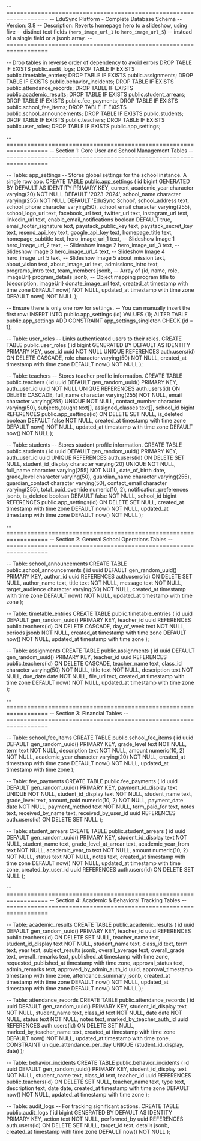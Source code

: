 

-- ==================================================================
-- EduSync Platform - Complete Database Schema
-- Version: 3.8
-- Description: Reverts homepage hero to a slideshow, using five
-- distinct text fields (`hero_image_url_1` to `hero_image_url_5`)
-- instead of a single field or a jsonb array.
-- ==================================================================

-- Drop tables in reverse order of dependency to avoid errors
DROP TABLE IF EXISTS public.audit_logs;
DROP TABLE IF EXISTS public.timetable_entries;
DROP TABLE IF EXISTS public.assignments;
DROP TABLE IF EXISTS public.behavior_incidents;
DROP TABLE IF EXISTS public.attendance_records;
DROP TABLE IF EXISTS public.academic_results;
DROP TABLE IF EXISTS public.student_arrears;
DROP TABLE IF EXISTS public.fee_payments;
DROP TABLE IF EXISTS public.school_fee_items;
DROP TABLE IF EXISTS public.school_announcements;
DROP TABLE IF EXISTS public.students;
DROP TABLE IF EXISTS public.teachers;
DROP TABLE IF EXISTS public.user_roles;
DROP TABLE IF EXISTS public.app_settings;


-- ==================================================================
-- Section 1: Core User and School Management Tables
-- ==================================================================

-- Table: app_settings
-- Stores global settings for the school instance. A single row app.
CREATE TABLE public.app_settings (
    id bigint GENERATED BY DEFAULT AS IDENTITY PRIMARY KEY,
    current_academic_year character varying(20) NOT NULL DEFAULT '2023-2024',
    school_name character varying(255) NOT NULL DEFAULT 'EduSync School',
    school_address text,
    school_phone character varying(50),
    school_email character varying(255),
    school_logo_url text,
    facebook_url text,
    twitter_url text,
    instagram_url text,
    linkedin_url text,
    enable_email_notifications boolean DEFAULT true,
    email_footer_signature text,
    paystack_public_key text,
    paystack_secret_key text,
    resend_api_key text,
    google_api_key text,
    homepage_title text,
    homepage_subtitle text,
    hero_image_url_1 text, -- Slideshow Image 1
    hero_image_url_2 text, -- Slideshow Image 2
    hero_image_url_3 text, -- Slideshow Image 3
    hero_image_url_4 text, -- Slideshow Image 4
    hero_image_url_5 text, -- Slideshow Image 5
    about_mission text,
    about_vision text,
    about_image_url text,
    admissions_intro text,
    programs_intro text,
    team_members jsonb, -- Array of {id, name, role, imageUrl}
    program_details jsonb, -- Object mapping program title to {description, imageUrl}
    donate_image_url text,
    created_at timestamp with time zone DEFAULT now() NOT NULL,
    updated_at timestamp with time zone DEFAULT now() NOT NULL
);

-- Ensure there is only one row for settings.
-- You can manually insert the first row: INSERT INTO public.app_settings (id) VALUES (1);
ALTER TABLE public.app_settings ADD CONSTRAINT app_settings_singleton CHECK (id = 1);


-- Table: user_roles
-- Links authenticated users to their roles.
CREATE TABLE public.user_roles (
    id bigint GENERATED BY DEFAULT AS IDENTITY PRIMARY KEY,
    user_id uuid NOT NULL UNIQUE REFERENCES auth.users(id) ON DELETE CASCADE,
    role character varying(50) NOT NULL,
    created_at timestamp with time zone DEFAULT now() NOT NULL
);

-- Table: teachers
-- Stores teacher profile information.
CREATE TABLE public.teachers (
    id uuid DEFAULT gen_random_uuid() PRIMARY KEY,
    auth_user_id uuid NOT NULL UNIQUE REFERENCES auth.users(id) ON DELETE CASCADE,
    full_name character varying(255) NOT NULL,
    email character varying(255) UNIQUE NOT NULL,
    contact_number character varying(50),
    subjects_taught text[],
    assigned_classes text[],
    school_id bigint REFERENCES public.app_settings(id) ON DELETE SET NULL,
    is_deleted boolean DEFAULT false NOT NULL,
    created_at timestamp with time zone DEFAULT now() NOT NULL,
    updated_at timestamp with time zone DEFAULT now() NOT NULL
);

-- Table: students
-- Stores student profile information.
CREATE TABLE public.students (
    id uuid DEFAULT gen_random_uuid() PRIMARY KEY,
    auth_user_id uuid UNIQUE REFERENCES auth.users(id) ON DELETE SET NULL,
    student_id_display character varying(20) UNIQUE NOT NULL,
    full_name character varying(255) NOT NULL,
    date_of_birth date,
    grade_level character varying(50),
    guardian_name character varying(255),
    guardian_contact character varying(50),
    contact_email character varying(255),
    total_paid_override numeric(10, 2),
    notification_preferences jsonb,
    is_deleted boolean DEFAULT false NOT NULL,
    school_id bigint REFERENCES public.app_settings(id) ON DELETE SET NULL,
    created_at timestamp with time zone DEFAULT now() NOT NULL,
    updated_at timestamp with time zone DEFAULT now() NOT NULL
);

-- ==================================================================
-- Section 2: General School Operations Tables
-- ==================================================================

-- Table: school_announcements
CREATE TABLE public.school_announcements (
    id uuid DEFAULT gen_random_uuid() PRIMARY KEY,
    author_id uuid REFERENCES auth.users(id) ON DELETE SET NULL,
    author_name text,
    title text NOT NULL,
    message text NOT NULL,
    target_audience character varying(50) NOT NULL,
    created_at timestamp with time zone DEFAULT now() NOT NULL,
    updated_at timestamp with time zone
);

-- Table: timetable_entries
CREATE TABLE public.timetable_entries (
    id uuid DEFAULT gen_random_uuid() PRIMARY KEY,
    teacher_id uuid REFERENCES public.teachers(id) ON DELETE CASCADE,
    day_of_week text NOT NULL,
    periods jsonb NOT NULL,
    created_at timestamp with time zone DEFAULT now() NOT NULL,
    updated_at timestamp with time zone
);

-- Table: assignments
CREATE TABLE public.assignments (
    id uuid DEFAULT gen_random_uuid() PRIMARY KEY,
    teacher_id uuid REFERENCES public.teachers(id) ON DELETE CASCADE,
    teacher_name text,
    class_id character varying(50) NOT NULL,
    title text NOT NULL,
    description text NOT NULL,
    due_date date NOT NULL,
    file_url text,
    created_at timestamp with time zone DEFAULT now() NOT NULL,
    updated_at timestamp with time zone
);

-- ==================================================================
-- Section 3: Financial Tables
-- ==================================================================

-- Table: school_fee_items
CREATE TABLE public.school_fee_items (
    id uuid DEFAULT gen_random_uuid() PRIMARY KEY,
    grade_level text NOT NULL,
    term text NOT NULL,
    description text NOT NULL,
    amount numeric(10, 2) NOT NULL,
    academic_year character varying(20) NOT NULL,
    created_at timestamp with time zone DEFAULT now() NOT NULL,
    updated_at timestamp with time zone
);

-- Table: fee_payments
CREATE TABLE public.fee_payments (
    id uuid DEFAULT gen_random_uuid() PRIMARY KEY,
    payment_id_display text UNIQUE NOT NULL,
    student_id_display text NOT NULL,
    student_name text,
    grade_level text,
    amount_paid numeric(10, 2) NOT NULL,
    payment_date date NOT NULL,
    payment_method text NOT NULL,
    term_paid_for text,
    notes text,
    received_by_name text,
    received_by_user_id uuid REFERENCES auth.users(id) ON DELETE SET NULL
);

-- Table: student_arrears
CREATE TABLE public.student_arrears (
    id uuid DEFAULT gen_random_uuid() PRIMARY KEY,
    student_id_display text NOT NULL,
    student_name text,
    grade_level_at_arrear text,
    academic_year_from text NOT NULL,
    academic_year_to text NOT NULL,
    amount numeric(10, 2) NOT NULL,
    status text NOT NULL,
    notes text,
    created_at timestamp with time zone DEFAULT now() NOT NULL,
    updated_at timestamp with time zone,
    created_by_user_id uuid REFERENCES auth.users(id) ON DELETE SET NULL
);

-- ==================================================================
-- Section 4: Academic & Behavioral Tracking Tables
-- ==================================================================

-- Table: academic_results
CREATE TABLE public.academic_results (
    id uuid DEFAULT gen_random_uuid() PRIMARY KEY,
    teacher_id uuid REFERENCES public.teachers(id) ON DELETE SET NULL,
    teacher_name text,
    student_id_display text NOT NULL,
    student_name text,
    class_id text,
    term text,
    year text,
    subject_results jsonb,
    overall_average text,
    overall_grade text,
    overall_remarks text,
    published_at timestamp with time zone,
    requested_published_at timestamp with time zone,
    approval_status text,
    admin_remarks text,
    approved_by_admin_auth_id uuid,
    approval_timestamp timestamp with time zone,
    attendance_summary jsonb,
    created_at timestamp with time zone DEFAULT now() NOT NULL,
    updated_at timestamp with time zone DEFAULT now() NOT NULL
);

-- Table: attendance_records
CREATE TABLE public.attendance_records (
    id uuid DEFAULT gen_random_uuid() PRIMARY KEY,
    student_id_display text NOT NULL,
    student_name text,
    class_id text NOT NULL,
    date date NOT NULL,
    status text NOT NULL,
    notes text,
    marked_by_teacher_auth_id uuid REFERENCES auth.users(id) ON DELETE SET NULL,
    marked_by_teacher_name text,
    created_at timestamp with time zone DEFAULT now() NOT NULL,
    updated_at timestamp with time zone,
    CONSTRAINT unique_attendance_per_day UNIQUE (student_id_display, date)
);

-- Table: behavior_incidents
CREATE TABLE public.behavior_incidents (
    id uuid DEFAULT gen_random_uuid() PRIMARY KEY,
    student_id_display text NOT NULL,
    student_name text,
    class_id text,
    teacher_id uuid REFERENCES public.teachers(id) ON DELETE SET NULL,
    teacher_name text,
    type text,
    description text,
    date date,
    created_at timestamp with time zone DEFAULT now() NOT NULL,
    updated_at timestamp with time zone
);

-- Table: audit_logs
-- For tracking significant actions.
CREATE TABLE public.audit_logs (
    id bigint GENERATED BY DEFAULT AS IDENTITY PRIMARY KEY,
    action text NOT NULL,
    performed_by uuid REFERENCES auth.users(id) ON DELETE SET NULL,
    target_id text,
    details jsonb,
    created_at timestamp with time zone DEFAULT now() NOT NULL
);



